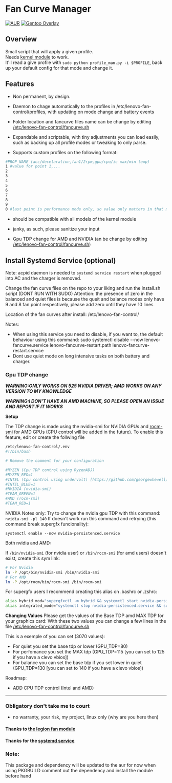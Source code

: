 # Fan Curve Manager

[![AUR](https://img.shields.io/aur/version/legion-fan-utils-linux-git?label=aur%20package)](https://aur.archlinux.org/packages/legion-fan-utils-linux-git)
[![Gentoo Overlay](https://img.shields.io/badge/Gentoo--Overlay-mrduarte--ebuilds-blueviolet)](https://github.com/MrDuartePT/mrduarte-ebuilds)

## Overview 
Small script that will apply a given profile.  
Needs [kernel module](https://github.com/johnfanv2/LenovoLegionLinux) to work.  
It'll read a give profile with `sudo python profile_man.py -i $PROFILE`, back up your default config for that mode and change it.

## Features 
- Non permanent, by design. 

- Daemon to chage automatically to the profiles in /etc/lenovo-fan-control/profiles, with updating on mode change and battery events

- Folder location and fancurve files name can be change by editing [/etc/lenovo-fan-control/fancurve.sh](service/fancurve-set.sh)

- Expandable and scriptable, with tiny adjustments you can load easily, such as backing up all profile modes or tweaking to only parse.  

- Supports custom profiles on the following format:
```bash
#PROP NAME (acc/decelaration,fan1/2rpm,gpu/cpu/ic max/min temp)
1 #value for point 1,...
2 
3 
4 
5 
6
7 
8 
9
0 #last point is performance mode only, so value only matters in that mode
```
- should be compatible with all models of the kernel module

-  janky, as such, please sanitize your input

-  Gpu TDP change for AMD and NVIDIA (an be change by editing [/etc/lenovo-fan-control/fancurve.sh](service/fancurve-set.sh))

## Install Systemd Service (optional)

Note: acpid daemon is needed to `systemd service restart` when plugged into AC and the charger is removed.

Change the fan curve files on the repo to your liking and run the install.sh script (DONT RUN WITH SUDO)
Attention: the presence of zero in the balanced and quiet files is because the queit and balance modes only have 9 and 8 fan point respectively, please add zero until they have 10 lines

Location of the fan curves after install: /etc/lenovo-fan-control/

Notes:
- When using this service you need to disable, if you want to, the default behaviour using this command: sudo systemctl disable --now lenovo-fancurve.service lenovo-fancurve-restart.path lenovo-fancurve-restart.service
- Dont use quiet mode on long intensive tasks on both battery and charger.

### Gpu TDP change
***WARNING:ONLY WORKS ON 525 NVIDIA DRIVER; AMD WORKS ON ANY VERSION TO MY KNOWLEDGE***

***WARNING:I DON'T HAVE AN AMD MACHINE, SO PLEASE OPEN AN ISSUE AND REPORT IF IT WORKS***

**Setup**

The TDP change is made using the nvidia-smi for NVIDIA GPUs and [rocm-smi](https://github.com/RadeonOpenCompute/rocm_smi_lib) for AMD GPUs (CPU control will be added in the future).
To enable this feature, edit or create the follwing file
```bash
/etc/lenovo-fan-control/.env
#!/bin/bash

# Remove the comment for your configuration

#RYZEN (Cpu TDP control using RyzenADJ)
#RYZEN_RED=1
#INTEL (Cpu control using undervolt) [https://github.com/georgewhewell/undervolt]
#INTEL_BLUE=1
#NVIDIA (nvidia-smi)
#TEAM_GREEN=1
#AMD (rocm-smi)
#TEAM_RED=1
```

NVIDIA Notes only:
Try to change the nvidia gpu TDP with this command: ```nvidia-smi -pl 140```
If doesn't work run this command and retrying (this command break supergfx funcionality):
```
systemctl enable --now nvidia-persistenced.service
```
Both nvidia and AMD:

If ```/bin/nvidia-smi``` (for nvidia user) or ```/bin/rocm-smi``` (for amd users) doesn't exist, create this sym link:
```bash
# For Nvidia
ln -P /opt/bin/nvidia-smi /bin/nvidia-smi
# For AMD
ln -P /opt/rocm/bin/rocm-smi /bin/rocm-smi
```

For supergfx users I recommend creating this alias on .bashrc or .zshrc:
```bash
alias hybrid_mod="supergfxctl -m hybrid && systemctl start nvidia-persistenced.service"
alias integrated_mode="systemctl stop nvidia-persistenced.service && supergfxctl -m integrated"
```

**Changing Values**
Please get the values of the Base TDP amd MAX TDP for your graphics card:
With these two values you can change a few lines in the file [/etc/lenovo-fan-control/fancurve.sh](service/fancurve-set.sh)

This is a exemple of you can set (3070 values):
 - For quiet you set the base tdp or lower (GPU_TDP=80)
 - For perfomance you set the MAX tdp (GPU_TDP=115 [you can set to 125 if you have a clevo vbios])
 - For balance you can set the base tdp if you set lower in quiet (GPU_TDP=130 [you can set to 140 if you have a clevo vbios])

Roadmap:
 - ADD CPU TDP control (Intel and AMD)
___ 

### Obligatory don't take me to court 
- no warranty, your risk, my project, linux only (why are you here then)


#### Thanks to [the legion fan module](https://github.com/johnfanv2/LenovoLegionLinux) 

#### Thanks for the [systemd service](https://github.com/MrDuartePT/legion-fan-utils-linux)

### Note:
This package and dependency will be updated to the aur for now when using PKGBUILD comment out the dependency and install the module before hand
